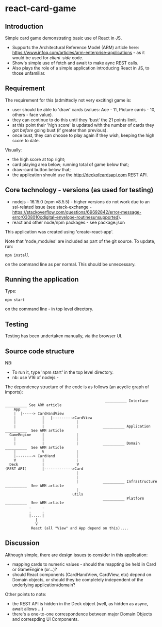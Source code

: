 # react-card-game

## Introduction
Simple card game demonstrating basic use of React in JS. 
* Supports the Architectural Reference Model (ARM) article here: https://www.infoq.com/articles/arm-enterprise-applications - as it would be used for *client-side* code. 
* Show's simple use of fetch and await to make aync REST calls.
* Also plays the role of a simple application introducing React in JS, to those unfamiliar.

## Requirement
The requirement for this (admittedly not very exciting) game is:
* user should be able to 'draw' cards (values: Ace - 11, Picture cards - 10, others - face value).
* they can continue to do this until they 'bust' the 21 points limit.
* at this point their 'high score' is updated with the number of cards they got *before* going bust (if greater than previous).
* once bust, they can choose to play again if they wish, keeping the high score to date.

Visually:
* the high score at top right; 
* card playing area below; running total of game below that;
* draw-card button below that;
* the application should use the http://deckofcardsapi.com REST API.

## Core technology - versions (as used for testing)
* nodejs - 16.15.0 (npm v8.5.5) - higher versions do not work due to an ssl-related issue (see stack-exchange - https://stackoverflow.com/questions/69692842/error-message-error0308010cdigital-envelope-routinesunsupported).
* react and other node/npm packages - see package.json

This application was created using 'create-react-app'. 

Note that 'node_modules' are included as part of the git source. 
To update, run: 
```
npm install
``` 
on the command line as per normal. This should be unnecessary.

## Running the application
Type: 
```
npm start 
```
on the command line - in top level directory.

## Testing
Testing has been undertaken manually, via the browser UI.

## Source code structure
NB: 
* To run it, type 'npm start' in the top level directory.
* nb: use V16 of nodejs - 

The dependency structure of the code is as follows (an acyclic graph of imports):

```
                                              __________ Interface __________ See ARM article
    App
    |  |-----> CardHandView
    |            |   |--------->CardView
    |            |               |
    |            |               |           __________ Application __________  See ARM article
  GameEngine     |               |
    |            |               |
    |            |               |           __________ Domain __________  See ARM article
    |            V               |           
    |--------> CardHand          |
    V            |               |
  Deck           |               V
(REST API)       |------------->Card      
                                 |
                                 |
                                 |           __________ Infrastructure __________  See ARM article
                                 |
                               utils
                                             __________ Platform __________  See ARM article
           .     .
           .     .
           |.....|
              |
              V
            React (all "View" and App depend on this)....
```

## Discussion
Although simple, there are design issues to consider in this application:
* mapping cards to numeric values - should the mappting be held in Card or GameEngine (or...)?
* should React components (CardHandView, CardView, etc) depend on Domain objects, or should they be completely independent of the underlying application/domain?

Other points to note:
* the REST API is hidden in the Deck object (well, as hidden as async, await allows ...)
* there's a one-to-one correspondence between major Domain Objects and correspding UI Components.

